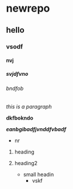 # newrepo
## hello
### vsodf
#### nvj
##### svjdfvno
###### bndfob
*this is a paragraph*

**dkfbokndo**

***eanbgibadfjvnddfvbadf***

   - nr

1. heading


2. heading2
    - small headin
      - vskf

